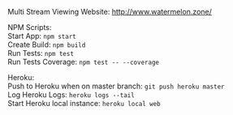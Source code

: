 Multi Stream Viewing Website: http://www.watermelon.zone/  

NPM Scripts:  
Start App: `npm start`  
Create Build: `npm build`    
Run Tests: `npm test`   
Run Tests Coverage: `npm test -- --coverage`

Heroku:  
Push to Heroku when on master branch: `git push heroku master`  
Log Heroku Logs: `heroku logs --tail`  
Start Heroku local instance: `heroku local web`  
